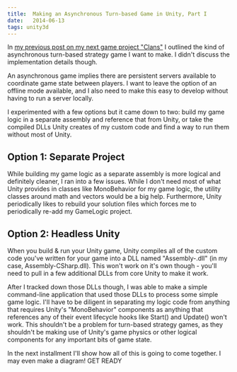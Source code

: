```yaml
---
title:  Making an Asynchronous Turn-based Game in Unity, Part I
date:   2014-06-13
tags: unity3d
---
```


In [my previous post on my next game project "Clans"](/another-game-in-the-works-clans) I outlined the kind of asynchronous turn-based strategy game I want to make. I didn't discuss the implementation details though.

An asynchronous game implies there are persistent servers available to coordinate game state between players. I want to leave the option of an offline mode available, and I also need to make this easy to develop without having to run a server locally.

I experimented with a few options but it came down to two: build my game logic in a separate assembly and reference that from Unity, or take the compiled DLLs Unity creates of my custom code and find a way to run them without most of Unity.

## Option 1: Separate Project

While building my game logic as a separate assembly is more logical and definitely cleaner, I ran into a few issues. While I don't need most of what Unity provides in classes like MonoBehavior for my game logic, the utility classes around math and vectors would be a big help. Furthermore, Unity periodically likes to rebuild your solution files which forces me to periodically re-add my GameLogic project.

## Option 2: Headless Unity

When you build & run your Unity game, Unity compiles all of the custom code you've written for your game into a DLL named "Assembly-<language>.dll" (in my case, Assembly-CSharp.dll). This won't work on it's own though - you'll need to pull in a few additional DLLs from core Unity to make it work. 

After I tracked down those DLLs though, I was able to make a simple command-line application that used those DLLs to process some simple game logic. I'll have to be diligent in separating my logic code from anything that requires Unity's "MonoBehavior" components as anything that references any of their event lifecycle hooks like Start() and Update() won't work. This shouldn't be a problem for turn-based strategy games, as they shouldn't be making use of Unity's game physics or other logical components for any important bits of game state.

In the next installment I'll show how all of this is going to come together. I may even make a diagram! GET READY